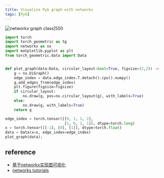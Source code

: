 ```yaml
---
title: Visualize PyG graph with networkx
tags: [PyG]
---
```




![networkx graph class|500](https://pic4.zhimg.com/80/v2-fe91a708fffea87d427273bf7a70ec7b_1440w.webp)

```Python
import torch
import torch_geometric as tg
import networkx as nx
import matplotlib.pyplot as plt
from torch_geometric.data import Data


def plot_graph(data:Data, circular_layout:bool=True, figsize=(2,2)) -> nx.DiGraph:
    g = nx.DiGraph()
    edge_index = data.edge_index.T.detach().cpu().numpy()
    g.add_edges_from(edge_index)
    plt.figure(figsize=figsize)
    if circular_layout:
        nx.draw(g, pos=nx.circular_layout(g), with_labels=True)
    else:
        nx.draw(g, with_labels=True)
    return g

edge_index = torch.tensor([[0, 1, 1, 2],
                           [1, 0, 2, 1]], dtype=torch.long)
x = torch.tensor([[-1], [0], [1]], dtype=torch.float)
data = Data(x=x, edge_index=edge_index)
plot_graph(data);
```




## reference
- [基于networkx实现图可视化](https://zhuanlan.zhihu.com/p/457578483)
- [networks tutorials](https://networkx.org/documentation/stable/tutorial.html)


